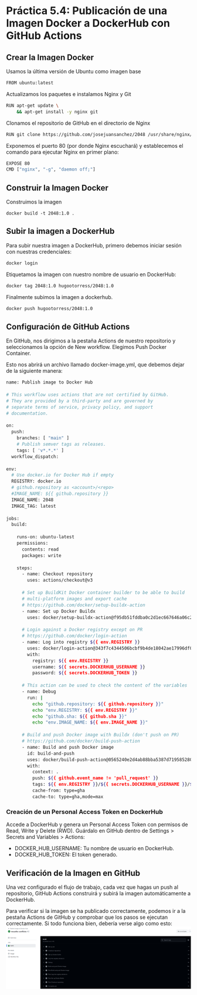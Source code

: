 # Práctica 5.4: Publicación de una Imagen Docker a DockerHub con GitHub Actions

## Crear la Imagen Docker
Usamos la última versión de Ubuntu como imagen base
```bash
FROM ubuntu:latest
```


Actualizamos los paquetes e instalamos Nginx y Git
```bash
RUN apt-get update \
    && apt-get install -y nginx git
```

Clonamos el repositorio de GitHub en el directorio de Nginx
```bash
RUN git clone https://github.com/josejuansanchez/2048 /usr/share/nginx/html/
```

Exponemos el puerto 80 (por donde Nginx escuchará) y establecemos el comando para ejecutar Nginx en primer plano:
```bash
EXPOSE 80
CMD ["nginx", "-g", "daemon off;"] 
```
## Construir la Imagen Docker
Construimos la imagen
```
docker build -t 2048:1.0 .
```

## Subir la imagen a DockerHub
Para subir nuestra imagen a DockerHub, primero debemos iniciar sesión con nuestras credenciales:
```bash
docker login
```

Etiquetamos la imagen con nuestro nombre de usuario en DockerHub:
```bash
docker tag 2048:1.0 hugootorress/2048:1.0
```

Finalmente subimos la imagen a dockerhub.
```bash
docker push hugootorress/2048:1.0
```
## Configuración de GitHub Actions
En GitHub, nos dirigimos a la pestaña Actions de nuestro repositorio y seleccionamos la opción de New workflow. Elegimos Push Docker Container.

Esto nos abrirá un archivo llamado docker-image.yml, que debemos dejar de la siguiente manera:
```bash
name: Publish image to Docker Hub

# This workflow uses actions that are not certified by GitHub.
# They are provided by a third-party and are governed by
# separate terms of service, privacy policy, and support
# documentation.

on:
  push:
    branches: [ "main" ]
    # Publish semver tags as releases.
    tags: [ 'v*.*.*' ]
  workflow_dispatch:

env:
  # Use docker.io for Docker Hub if empty
  REGISTRY: docker.io
  # github.repository as <account>/<repo>
  #IMAGE_NAME: ${{ github.repository }}
  IMAGE_NAME: 2048
  IMAGE_TAG: latest

jobs:
  build:

    runs-on: ubuntu-latest
    permissions:
      contents: read
      packages: write

    steps:
      - name: Checkout repository
        uses: actions/checkout@v3

      # Set up BuildKit Docker container builder to be able to build
      # multi-platform images and export cache
      # https://github.com/docker/setup-buildx-action
      - name: Set up Docker Buildx
        uses: docker/setup-buildx-action@f95db51fddba0c2d1ec667646a06c2ce06100226 # v3.0.0

      # Login against a Docker registry except on PR
      # https://github.com/docker/login-action
      - name: Log into registry ${{ env.REGISTRY }}
        uses: docker/login-action@343f7c4344506bcbf9b4de18042ae17996df046d # v3.0.0
        with:
          registry: ${{ env.REGISTRY }}
          username: ${{ secrets.DOCKERHUB_USERNAME }}
          password: ${{ secrets.DOCKERHUB_TOKEN }}

      # This action can be used to check the content of the variables
      - name: Debug
        run: |
          echo "github.repository: ${{ github.repository }}"
          echo "env.REGISTRY: ${{ env.REGISTRY }}"
          echo "github.sha: ${{ github.sha }}"
          echo "env.IMAGE_NAME: ${{ env.IMAGE_NAME }}"

      # Build and push Docker image with Buildx (don't push on PR)
      # https://github.com/docker/build-push-action
      - name: Build and push Docker image
        id: build-and-push
        uses: docker/build-push-action@0565240e2d4ab88bba5387d719585280857ece09 # v5.0.0
        with:
          context: .
          push: ${{ github.event_name != 'pull_request' }}
          tags: ${{ env.REGISTRY }}/${{ secrets.DOCKERHUB_USERNAME }}/${{ env.IMAGE_NAME }}:${{ env.IMAGE_TAG }}
          cache-from: type=gha
          cache-to: type=gha,mode=max      
```

### Creación de un Personal Access Token en DockerHub
Accede a DockerHub y genera un Personal Access Token con permisos de Read, Write y Delete (RWD).
Guárdalo en GitHub dentro de Settings > Secrets and Variables > Actions:
- DOCKER_HUB_USERNAME: Tu nombre de usuario en DockerHub.
- DOCKER_HUB_TOKEN: El token generado.

## Verificación de la Imagen en GitHub
Una vez configurado el flujo de trabajo, cada vez que hagas un push al repositorio, GitHub Actions construirá y subirá la imagen automáticamente a DockerHub.

Para verificar si la imagen se ha publicado correctamente, podemos ir a la pestaña Actions de GitHub y comprobar que los pasos se ejecutan correctamente. Si todo funciona bien, debería verse algo como esto:
![Captura de como debe funcionar](img/5.4-funciona.png)

